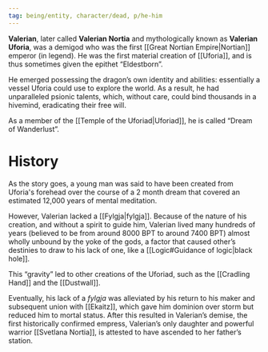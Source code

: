 ```yaml
---
tag: being/entity, character/dead, p/he-him 
---
```

**Valerian**, later called **Valerian Nortia** and mythologically known as **Valerian Uforia**, was a demigod who was the first [[Great Nortian Empire|Nortian]] emperor (in legend). He was the first material creation of [[Uforia]], and is thus sometimes given the epithet “Eldestborn”. 

He emerged possessing the dragon’s own identity and abilities: essentially a vessel Uforia could use to explore the world. As a result, he had unparalleled psionic talents, which, without care, could bind thousands in a hivemind, eradicating their free will. 

As a member of the [[Temple of the Uforiad|Uforiad]], he is called “Dream of Wanderlust”. 
# History
As the story goes, a young man was said to have been created from Uforia's forehead over the course of a 2 month dream that covered an estimated 12,000 years of mental meditation. 

However, Valerian lacked a [[Fylgja|fylgja]]. Because of the nature of his creation, and without a spirit to guide him, Valerian lived many hundreds of years (believed to be from around 8000 BPT to around 7400 BPT) almost wholly unbound by the yoke of the gods, a factor that caused other’s destinies to draw to his lack of one, like a [[Logic#Guidance of logic|black hole]]. 

This “gravity” led to other creations of the Uforiad, such as the [[Cradling Hand]] and the [[Dustwall]]. 

Eventually, his lack of a *fylgja* was alleviated by his return to his maker and subsequent union with [[Ekaitz]], which gave him dominion over storm but reduced him to mortal status. After this resulted in Valerian’s demise, the first historically confirmed empress, Valerian’s only daughter and powerful warrior [[Svetlana Nortia]], is attested to have ascended to her father’s station.

